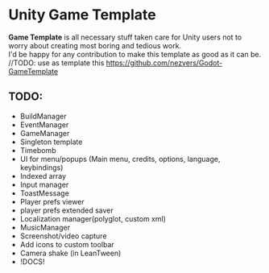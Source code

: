# Unity Game Template
**Game Template** is all necessary stuff taken care for Unity users not to worry about creating most boring and tedious work.  
I'd be happy for any contribution to make this template as good as it can be.  
//TODO: use as template this https://github.com/nezvers/Godot-GameTemplate

## TODO:
 * BuildManager
 * EventManager
 * GameManager
 * Singleton template
 * Timebomb
 * UI for menu/popups (Main menu, credits, options, language, keybindings)
 * Indexed array
 * Input manager
 * ToastMessage
 * Player prefs viewer
 * player prefs extended saver
 * Localization manager(polyglot, custom xml)
 * MusicManager
 * Screenshot/video capture
 * Add icons to custom toolbar
 * Camera shake (in LeanTween)
 * !DOCS!
 
